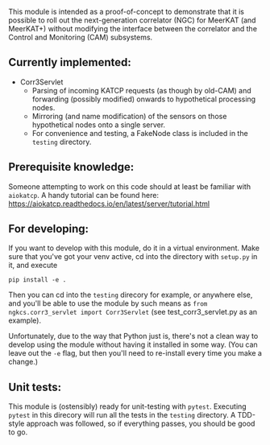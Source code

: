 This module is intended as a proof-of-concept to demonstrate that it is possible to roll out the
next-generation correlator (NGC) for MeerKAT (and MeerKAT+) without modifying the interface between
the correlator and the Control and Monitoring (CAM) subsystems.

Currently implemented:
----------------------
- Corr3Servlet
    - Parsing of incoming KATCP requests (as though by old-CAM) and forwarding (possibly modified) onwards to
      hypothetical processing nodes.
    - Mirroring (and name modification) of the sensors on those hypothetical nodes onto a single server.
    - For convenience and testing, a FakeNode class is included in the `testing` directory.

Prerequisite knowledge:
-----------------------
Someone attempting to work on this code should at least be familiar with `aiokatcp`.
A handy tutorial can be found here:
https://aiokatcp.readthedocs.io/en/latest/server/tutorial.html


For developing:
---------------

If you want to develop with this module, do it in a virtual environment.
Make sure that you've got your venv active, cd into the directory with `setup.py` in it, and execute
```
pip install -e .
```

Then you can cd into the `testing` direcory for example, or anywhere else, and you'll be able to use the module
by such means as `from ngkcs.corr3_servlet import Corr3Servlet` (see test_corr3_servlet.py as an example).

Unfortunately, due to the way that Python just is, there's not a clean way to develop using the module without having
it installed in some way. (You can leave out the `-e` flag, but then you'll need to re-install every time you
make a change.)

Unit tests:
-----------
This module is (ostensibly) ready for unit-testing with `pytest`. Executing `pytest` in this direcory will run all
the tests in the `testing` directory. A TDD-style approach was followed, so if everything passes, you should be good
to go.
